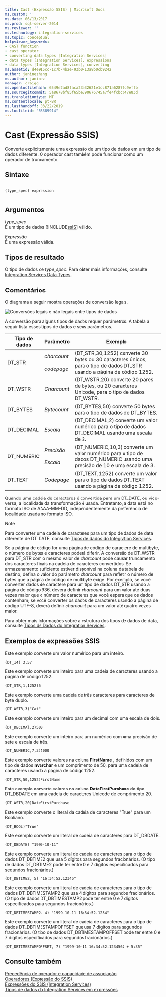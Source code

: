 ```yaml
---
title: Cast (Expressão SSIS) | Microsoft Docs
ms.custom: ''
ms.date: 06/13/2017
ms.prod: sql-server-2014
ms.reviewer: ''
ms.technology: integration-services
ms.topic: conceptual
helpviewer_keywords:
- CAST function
- cast operator
- converting data types [Integration Services]
- data types [Integration Services], expressions
- data types [Integration Services], converting
ms.assetid: d4e915cc-1c7b-4b2e-93b0-13a8b0cb9242
author: janinezhang
ms.author: janinez
manager: craigg
ms.openlocfilehash: 6549e2ad8faca23e32621e1cc871a62870c9effb
ms.sourcegitcommit: 5a8678bf85f65be590676745a7fe4fcbcc47e83d
ms.translationtype: MT
ms.contentlocale: pt-BR
ms.lasthandoff: 03/22/2019
ms.locfileid: "58389914"
---
```

# <a name="cast-ssis-expression"></a>Cast (Expressão SSIS)
  Converte explicitamente uma expressão de um tipo de dados em um tipo de dados diferente. O operador cast também pode funcionar como um operador de truncamento.  
  
## <a name="syntax"></a>Sintaxe  
  
```  
  
(type_spec) expression  
  
```  
  
## <a name="arguments"></a>Argumentos  
 *type_spec*  
 É um tipo de dados [!INCLUDE[ssIS](../../includes/ssis-md.md)] válido.  
  
 *Expressão*  
 É uma expressão válida.  
  
## <a name="result-types"></a>Tipos de resultado  
 O tipo de dados de *type_spec*. Para obter mais informações, consulte [Integration Services Data Types](../data-flow/integration-services-data-types.md).  
  
## <a name="remarks"></a>Comentários  
 O diagrama a seguir mostra operações de conversão legais.  
  
 ![Conversões legais e não legais entre tipos de dados](../media/data-conversion.gif "Conversões legais e não legais entre tipos de dados")  
  
 A conversão para alguns tipos de dados requer parâmetros. A tabela a seguir lista esses tipos de dados e seus parâmetros.  
  
|Tipo de dados|Parâmetro|Exemplo|  
|---------------|---------------|-------------|  
|DT_STR|*charcount*<br /><br /> *codepage*|(DT_STR,30,1252) converte 30 bytes ou 30 caracteres únicos, para o tipo de dados DT_STR usando a página de código 1252.|  
|DT_WSTR|*Charcount*|(DT_WSTR,20) converte 20 pares de bytes, ou 20 caracteres Unicode, para o tipo de dados DT_WSTR.|  
|DT_BYTES|*Bytecount*|(DT_BYTES,50) converte 50 bytes para o tipo de dados de DT_BYTES.|  
|DT_DECIMAL|*Escala*|(DT_DECIMAL,2) converte um valor numérico para o tipo de dados DT_DECIMAL usando uma escala de 2.|  
|DT_NUMERIC|*Precisão*<br /><br /> *Escala*|(DT_NUMERIC,10,3) converte um valor numérico para o tipo de dados DT_NUMERIC usando uma precisão de 10 e uma escala de 3.|  
|DT_TEXT|*Codepage*|(DT_TEXT,1252) converte um valor para o tipo de dados DT_TEXT usando a página de código 1252.|  
  
 Quando uma cadeia de caracteres é convertida para um DT_DATE, ou vice-versa, a localidade da transformação é usada. Entretanto, a data está no formato ISO de AAAA-MM-DD, independentemente da preferência de localidade usada no formato ISO.  
  
> [!NOTE]  
>  Para converter uma cadeia de caracteres para um tipo de dados de data diferente de DT_DATE, consulte [Tipos de dados do Integration Services](../data-flow/integration-services-data-types.md).  
  
 Se a página de código for uma página de código de caractere de multibyte, o número de bytes e caracteres poderá diferir. A conversão de DT_WSTR para DT_STR com o mesmo valor de *charcount* pode causar truncamento dos caracteres finais na cadeia de caracteres convertidos. Se armazenamento suficiente estiver disponível na coluna da tabela de destino, defina o valor do parâmetro *charcount* para refletir o número de bytes que a página de código de multibyte exige. Por exemplo, se você converter dados de caractere para um tipo de dados DT_STR usando a página de código 936, deverá definir *charcount* para um valor até duas vezes maior que o número de caracteres que você espera que os dados contenham; se você converter os dados de caracteres usando a página de código UTF-8, deverá definir *charcount* para um valor até quatro vezes maior.  
  
 Para obter mais informações sobre a estrutura dos tipos de dados de data, consulte [Tipos de Dados do Integration Services](../data-flow/integration-services-data-types.md).  
  
## <a name="ssis-expression-examples"></a>Exemplos de expressões SSIS  
 Este exemplo converte um valor numérico para um inteiro.  
  
```  
(DT_I4) 3.57  
```  
  
 Este exemplo converte um inteiro para uma cadeia de caracteres usando a página de código 1252.  
  
```  
(DT_STR,1,1252)5  
```  
  
 Este exemplo converte uma cadeia de três caracteres para caracteres de byte duplo.  
  
```  
(DT_WSTR,3)"Cat"  
```  
  
 Este exemplo converte um inteiro para um decimal com uma escala de dois.  
  
```  
(DT_DECIMAl,2)500  
```  
  
 Este exemplo converte um inteiro para um numérico com uma precisão de sete e escala de três.  
  
```  
(DT_NUMERIC,7,3)4000  
```  
  
 Este exemplo converte valores na coluna **FirstName** , definidos com um tipo de dados **nvarchar** e um comprimento de 50, para uma cadeia de caracteres usando a página de código 1252.  
  
```  
(DT_STR,50,1252)FirstName  
```  
  
 Este exemplo converte valores na coluna **DateFirstPurchase** do tipo DT_DBDATE em uma cadeia de caracteres Unicode de comprimento 20.  
  
```  
(DT_WSTR,20)DateFirstPurchase  
```  
  
 Este exemplo converte o literal da cadeia de caracteres "True" para um Booliano.  
  
```  
(DT_BOOL)"True"  
```  
  
 Este exemplo converte um literal de cadeia de caracteres para DT_DBDATE.  
  
```  
(DT_DBDATE) "1999-10-11"  
```  
  
 Este exemplo converte um literal de cadeia de caracteres para o tipo de dados DT_DBTIME2 que usa 5 dígitos para segundos fracionários. (O tipo de dados DT_DBTIME2 pode ter entre 0 e 7 dígitos especificados para segundos fracionários.)  
  
```  
(DT_DBTIME2, 5) "16:34:52.12345"  
```  
  
 Este exemplo converte um literal de cadeia de caracteres para o tipo de dados DT_DBTIMESTAMP2 que usa 4 dígitos para segundos fracionários. (O tipo de dados DT_DBTIMESTAMP2 pode ter entre 0 e 7 dígitos especificados para segundos fracionários.)  
  
```  
(DT_DBTIMESTAMP2, 4) "1999-10-11 16:34:52.1234"  
```  
  
 Este exemplo converte um literal de cadeia de caracteres para o tipo de dados DT_DBTIMESTAMPOFFSET que usa 7 dígitos para segundos fracionários. (O tipo de dados DT_DBTIMESTAMPOFFSET pode ter entre 0 e 7 dígitos especificados para segundos fracionários.)  
  
```  
(DT_DBTIMESTAMPOFFSET, 7) "1999-10-11 16:34:52.1234567 + 5:35"  
```  
  
## <a name="see-also"></a>Consulte também  
 [Precedência de operador e capacidade de associação](operator-precedence-and-associativity.md)   
 [Operadores &#40;Expressão do SSIS&#41;](operators-ssis-expression.md)   
 [Expressões do SSIS &#40;Integration Services&#41;](integration-services-ssis-expressions.md)   
 [Tipos de dados do Integration Services em expressões](integration-services-data-types-in-expressions.md)  
  
  
